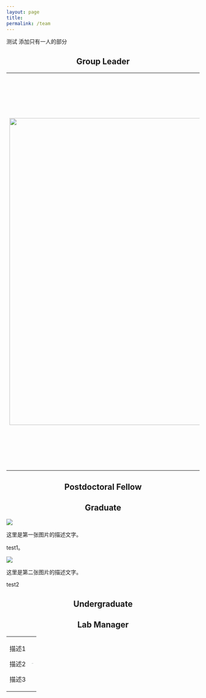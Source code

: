 ```yaml
---
layout: page
title: 
permalink: /team
---
```


测试 添加只有一人的部分
<h2 align="center">Group Leader</h2>
<table >
<tr> 
<td >
<img src=" {{site.baseurl}}/assets/img/team/zenghu.jpg"  width="800px"/> 
</td> 
<td>
<h4>Hu Zeng (曾虎)</h4>
<p class="text-muted" style="font-size:90%;line-height: 1em;">Assistant Professor for life science at Peking University</p>
                <p style="font-size:90%">Email: huzeng &lt;at&gt; pku.edu.cn<br>Tel: +86 (010) 62767687 <br>
                  <a href="https://future.pku.edu.cn/jsdw/jy/fzyxs1/11e271c0c09e4b919554a49d90093b98.htm" target="_blank">Departmental page</a></p>
                  <p> Hu Zeng is currently an assistant professor at the College of Future Technology and the Center for Life Sciences at Peking University. He obtained his Ph.D. in Biochemistry and Molecular Biology from Peking University under the supervision of Professor Chengqi Yi, and subsequently conducted postdoctoral research at the Broad Institute of MIT and Harvard with Professor Xiao Wang. </p>
                  
                  
</td>
</tr>
</table>

<h2 align="center">Postdoctoral Fellow</h2>

<h2 align="center">Graduate</h2>
<div class="container"> <div class="item"> <img src="{{site.baseurl}}/assets/img/team/test1.jpg" alt=" "> <p>这里是第一张图片的描述文字。</p><p>test1。</p> </div> <div class="item"> <img src="{{site.baseurl}}/assets/img/team/test2.jpg" alt=" "> <p>这里是第二张图片的描述文字。</p> <p>test2</p></div> </div>

<h2 align="center">Undergraduate</h2>


<h2 align="center">Lab Manager</h2>

<div align="center">
<table rules="none">
<tr>
<td>
<p>描述1</p>
<p>描述2</p>
<p>描述3</p>
</td>
<td>
<img src="{{site.baseurl}}/assets/img/team/test.png" style="zoom:5%"  alt="图片名称"/>
</td>
</tr>
</table>    
</div>

<img src="{{site.baseurl}}/assets/img/team/test.png" alt="">

